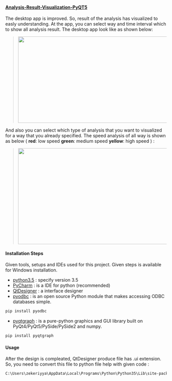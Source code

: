 #### [Analysis-Result-Visualization-PyQT5](https://github.com/zekeriyyaa/Traffic-Data-Analysis-with-Spark/tree/master/Analysis-Result-Visualization-PyQT5)
The desktop app is improved. So, result of the analysis has visualized to easly understanding. At the app, you can select way and time interval which to show all analysis result. 
The desktop app look like as shown below:
> <img src=https://github.com/zekeriyyaa/Traffic-Data-Analysis-with-Spark/blob/master/images/appInterface.png width="750px" height="270px"/>

And also you can select which type of analysis that you want to visualized for a way that you already specified.
The speed analysis of all way is shown as below ( **red**: low speed **green**: medium speed **yellow**: high speed ) :
> <img src=https://github.com/zekeriyyaa/Traffic-Data-Analysis-with-Spark/blob/master/images/speedGraph.png width="600px" height="300px"/>

#### Installation Steps
Given tools, setups and IDEs used for this project. Given steps is available for Windows installation.
- [python3.5](https://www.python.org/downloads/) : specify version 3.5
- [PyCharm](https://www.jetbrains.com/pycharm/download/#section=windows) : is a IDE for python (recommended)
- [QtDesigner](https://build-system.fman.io/qt-designer-download) : a interface designer
- [pyodbc](https://pypi.org/project/pyodbc/) : is an open source Python module that makes accessing ODBC databases simple.
```sh
pip install pyodbc
```
- [pyqtgraph](https://pypi.org/project/pyqtgraph/) : is a pure-python graphics and GUI library built on PyQt4/PyQt5/PySide/PySide2 and numpy.
```sh
pip install pyqtgraph
```

#### Usage
After the design is compleated, QtDesigner produce file has .ui extension. So, you need to convert this file to python file help with given code : 
```sh
C:\Users\zekeriyya\AppData\Local\Programs\Python\Python35\Lib\site-packages\PyQt5\pyuic5.bat inputFileName.ui -o outputFileName.py
```
